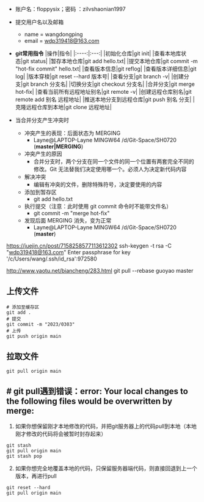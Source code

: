 - 账户名：floppysix；密码 ：zilvshaonian1997
- 提交用户名以及邮箱
	- name = wangdongping
	- email = wdp319418@163.com
- **git常用指令**
|操作|指令|
|:----:|:---:| 
|初始化仓库|git init|
|查看本地库状态|git status|
|暂存本地仓库|git add hello.txt|
|提交本地仓库|git commit -m "hot-fix commit" hello.txt|
|查看版本信息|git reflog|
|查看版本详细信息|git log|
|版本穿梭|git reset --hard 版本号|
|查看分支|git branch -v|
|创建分支|git branch 分支名|
|切换分支|git checkout 分支名|
|合并分支|git merge hot-fix|
|查看当前所有远程地址别名|git remote -v|
|创建远程仓库别名|git remote add 别名 远程地址|
|推送本地分支到远程仓库|git push 别名 分支|
|克隆远程仓库到本地|git clone 远程地址|


- 当合并分支产生冲突时
	- 冲突产生的表现：后面状态为 MERGING
		- Layne@LAPTOP-Layne MINGW64 /d/Git-Space/SH0720 (**master|MERGING**)
	- 冲突产生的原因
		- 合并分支时，两个分支在同一个文件的同一个位置有两套完全不同的修改。Git 无法替我们决定使用哪一个。必须人为决定新代码内容
	- 解决冲突
		- 编辑有冲突的文件，删除特殊符号，决定要使用的内容
	- 添加到暂存区
		- git add hello.txt
	- 执行提交（注意：此时使用 git commit 命令时不能带文件名）
		- git commit -m "merge hot-fix"
	- 发现后面 MERGING 消失，变为正常
		- Layne@LAPTOP-Layne MINGW64 /d/Git-Space/SH0720 (**master**)


https://juejin.cn/post/7158258577113612302
ssh-keygen -t rsa -C "wdp319418@163.com"
Enter passphrase for key '/c/Users/wang/.ssh/id_rsa':972580


http://www.yaotu.net/biancheng/283.html
git pull --rebase guoyao master

## 上传文件
```shell
# 添加至缓存区
git add .
# 提交
git commit -m "2023/0303"
# 上传
git push origin main

```


## 拉取文件
```shell
git pull origin main
```


## # git pull遇到错误：error: Your local changes to the following files would be overwritten by merge:
1. 如果你想保留刚才本地修改的代码，并把git服务器上的代码pull到本地（本地刚才修改的代码将会被暂时封存起来）
```SHELL
git stash
git pull origin main
git stash pop
```
2. 如果你想完全地覆盖本地的代码，只保留服务器端代码，则直接回退到上一个版本，再进行pull
```SHELL
git reset --hard
git pull origin main
```